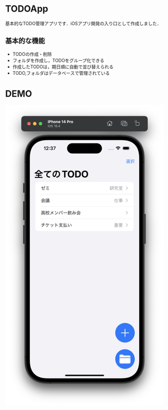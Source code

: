 # TODOApp
基本的なTODO管理アプリです．iOSアプリ開発の入り口として作成しました．
## 基本的な機能
* TODOの作成・削除
* フォルダを作成し，TODOをグループ化できる
* 作成したTODOは，期日順に自動で並び替えられる
* TODO,フォルダはデータベースで管理されている

# DEMO
![1](https://github.com/TasukuFujiwara/Images/blob/main/%E3%82%B9%E3%82%AF%E3%83%AA%E3%83%BC%E3%83%B3%E3%82%B7%E3%83%A7%E3%83%83%E3%83%88%202023-05-20%2012.37.46.png?raw=true)
